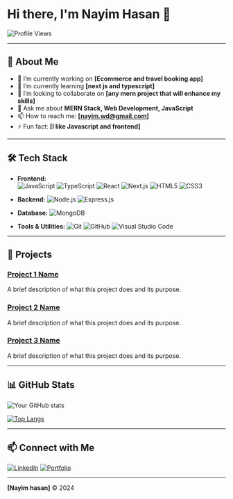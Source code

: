 # Hi there, I'm Nayim Hasan 👋

![Profile Views](https://komarev.com/ghpvc/?username=NayimWd&color=brightgreen)

---

## 🌟 About Me

- 🔭 I’m currently working on **[Ecommerce and travel booking app]**
- 🌱 I’m currently learning **[next js and typescript]**
- 👯 I’m looking to collaborate on **[any mern project that will enhance my skills]**
- 💬 Ask me about **MERN Stack, Web Development, JavaScript**
- 📫 How to reach me: **[nayim.wd@gmail.com]**
- ⚡ Fun fact: **[I like Javascript and frontend]**

---

## 🛠️ Tech Stack

- **Frontend:**  
  ![JavaScript](https://img.shields.io/badge/JavaScript-%23F7DF1E.svg?style=flat&logo=javascript&logoColor=black) 
  ![TypeScript](https://img.shields.io/badge/TypeScript-%23007ACC.svg?style=flat&logo=typescript&logoColor=white) 
  ![React](https://img.shields.io/badge/React-%2361DAFB.svg?style=flat&logo=react&logoColor=white) 
  ![Next.js](https://img.shields.io/badge/Next.js-%23000000.svg?style=flat&logo=nextdotjs&logoColor=white) 
  ![HTML5](https://img.shields.io/badge/HTML5-%23E34F26.svg?style=flat&logo=html5&logoColor=white) 
  ![CSS3](https://img.shields.io/badge/CSS3-%231572B6.svg?style=flat&logo=css3&logoColor=white)

- **Backend:** ![Node.js](https://img.shields.io/badge/Node.js-%23339933.svg?style=flat&logo=nodedotjs&logoColor=white) ![Express.js](https://img.shields.io/badge/Express.js-%23000000.svg?style=flat&logo=express&logoColor=white)
- **Database:** ![MongoDB](https://img.shields.io/badge/MongoDB-%2347A248.svg?style=flat&logo=mongodb&logoColor=white)
- **Tools & Utilities:** ![Git](https://img.shields.io/badge/Git-%23F05032.svg?style=flat&logo=git&logoColor=white) ![GitHub](https://img.shields.io/badge/GitHub-%23181717.svg?style=flat&logo=github&logoColor=white) ![Visual Studio Code](https://img.shields.io/badge/VSCode-%23007ACC.svg?style=flat&logo=visualstudiocode&logoColor=white)

---

## 🚀 Projects

### [Project 1 Name](https://github.com/yourusername/project1)
A brief description of what this project does and its purpose.

### [Project 2 Name](https://github.com/yourusername/project2)
A brief description of what this project does and its purpose.

### [Project 3 Name](https://github.com/yourusername/project3)
A brief description of what this project does and its purpose.

---

## 📊 GitHub Stats

![Your GitHub stats](https://github-readme-stats.vercel.app/api?username=NayimWd&show_icons=true&theme=radical)

[![Top Langs](https://github-profile-summary-cards.vercel.app/api/cards/repos-per-language?username=NayimWd&theme=radical)](https://github.com/vn7n24fzkq/github-profile-summary-cards)


---

## 📫 Connect with Me

[![LinkedIn](https://img.shields.io/badge/LinkedIn-%230A66C2.svg?style=flat&logo=linkedin&logoColor=white)](https://linkedin.com/in/nayim-hasan) 
[![Portfolio](https://img.shields.io/badge/Portfolio-%23000000.svg?style=flat&logo=firefox&logoColor=white)]([https://yourportfolio.com](https://nayimhasan.netlify.app/))

---

**[Nayim hasan]** © 2024

